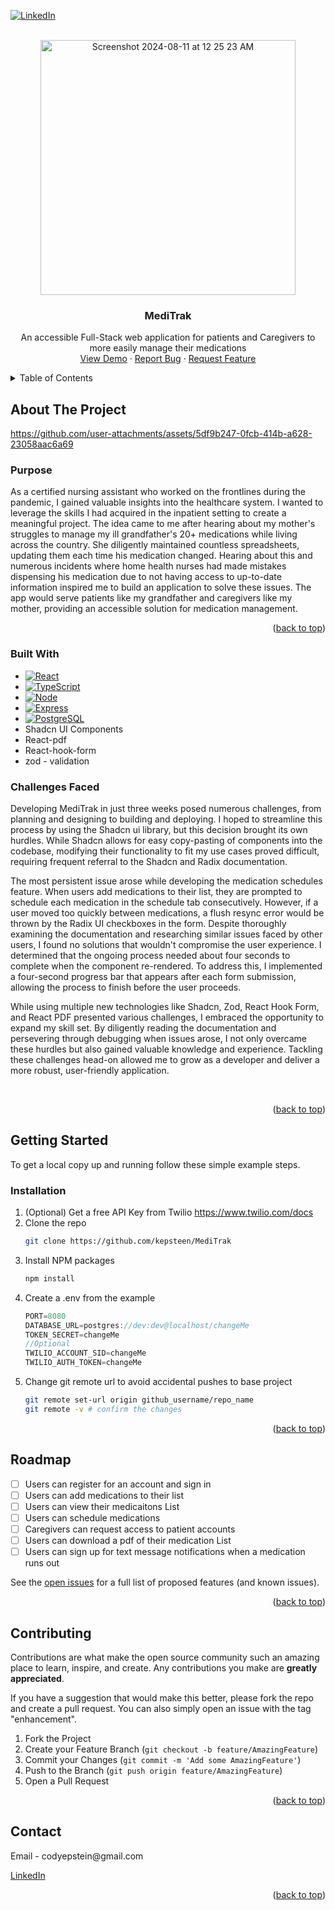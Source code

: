 <!-- Improved compatibility of back to top link: See: https://github.com/othneildrew/Best-README-Template/pull/73 -->
<a id="readme-top"></a>
<!--
*** Thanks for checking out the Best-README-Template. If you have a suggestion
*** that would make this better, please fork the repo and create a pull request
*** or simply open an issue with the tag "enhancement".
*** Don't forget to give the project a star!
*** Thanks again! Now go create something AMAZING! :D
-->



<!-- PROJECT SHIELDS -->
<!--
*** I'm using markdown "reference style" links for readability.
*** Reference links are enclosed in brackets [ ] instead of parentheses ( ).
*** See the bottom of this document for the declaration of the reference variables
*** for contributors-url, forks-url, etc. This is an optional, concise syntax you may use.
*** https://www.markdownguide.org/basic-syntax/#reference-style-links
-->
[![LinkedIn][linkedin-shield]][linkedin-url]



<!-- PROJECT LOGO -->
<br />
<div align="center">
  <a href="https://github.com/github_username/repo_name">
    <img width="408" alt="Screenshot 2024-08-11 at 12 25 23 AM" src="https://github.com/user-attachments/assets/1a1c1efd-3a06-4589-b5a9-7d372b1f85b0">
  </a>

<h3 align="center">MediTrak</h3>

  <p align="center">
    An accessible Full-Stack web application for patients and Caregivers to more easily manage their medications
    <br />
    <a href="http://ec2-54-193-74-245.us-west-1.compute.amazonaws.com">View Demo</a>
    ·
    <a href="https://github.com/kepsteen/MediTrak/issues/new?labels=bug&template=bug-report---.md">Report Bug</a>
    ·
    <a href="https://github.com/kepsteen/MediTrak/issues/new?labels=enhancement&template=feature-request---.md">Request Feature</a>
  </p>
</div>



<!-- TABLE OF CONTENTS -->
<details>
  <summary>Table of Contents</summary>
  <ol>
    <li>
      <a href="#about-the-project">About The Project</a>
      <ul>
        <li><a href="#purpose">Purpose</a></li>
        <li><a href="#built-with">Built With</a></li>
        <li><a href="#challenges">Challenges Faced</a></li>
      </ul>
    </li>
    <li>
      <a href="#getting-started">Getting Started</a>
      <ul>
        <li><a href="#installation">Installation</a></li>
      </ul>
    </li>
    <li><a href="#roadmap">Roadmap</a></li>
    <li><a href="#contributing">Contributing</a></li>
    <li><a href="#contact">Contact</a></li>
  </ol>
</details>



<!-- ABOUT THE PROJECT -->
## About The Project


https://github.com/user-attachments/assets/5df9b247-0fcb-414b-a628-23058aac6a69

### Purpose

<p>As a certified nursing assistant who worked on the frontlines during the pandemic, I gained valuable insights into the healthcare system. I wanted to leverage the skills I had acquired in the inpatient setting to create a meaningful project. The idea came to me after hearing about my mother's struggles to manage my ill grandfather's 20+ medications while living across the country. She diligently maintained countless spreadsheets, updating them each time his medication changed. Hearing about this and numerous incidents where home health nurses had made mistakes dispensing his medication due to not having access to up-to-date information inspired me to build an application to solve these issues. The app would serve patients like my grandfather and caregivers like my mother, providing an accessible solution for medication management.</p>



<p align="right">(<a href="#readme-top">back to top</a>)</p>



### Built With

* [![React][React.js]][React-url]
* [![TypeScript][TypeScript.com]][TypeScript-url]
* [![Node][NodeJS.com]][NodeJS-url]
* [![Express][Express.js.com]][Express.js-url]
* [![PostgreSQL][Postgres.com]][Postgres-url]
* Shadcn UI Components
* React-pdf
* React-hook-form
* zod - validation

### Challenges Faced
<p>Developing MediTrak in just three weeks posed numerous challenges, from planning and designing to building and deploying. I hoped to streamline this process by using the Shadcn ui library, but this decision brought its own hurdles. While Shadcn allows for easy copy-pasting of components into the codebase, modifying their functionality to fit my use cases proved difficult, requiring frequent referral to the Shadcn and Radix documentation.</p>
<p>The most persistent issue arose while developing the medication schedules feature. When users add medications to their list, they are prompted to schedule each medication in the schedule tab consecutively. However, if a user moved too quickly between medications, a flush resync error would be thrown by the Radix UI checkboxes in the form. Despite thoroughly examining the documentation and researching similar issues faced by other users, I found no solutions that wouldn't compromise the user experience. I determined that the ongoing process needed about four seconds to complete when the component re-rendered. To address this, I implemented a four-second progress bar that appears after each form submission, allowing the process to finish before the user proceeds.
</p>
<p>While using multiple new technologies like Shadcn, Zod, React Hook Form, and React PDF presented various challenges, I embraced the opportunity to expand my skill set. By diligently reading the documentation and persevering through debugging when issues arose, I not only overcame these hurdles but also gained valuable knowledge and experience. Tackling these challenges head-on allowed me to grow as a developer and deliver a more robust, user-friendly application.</p>
</br>
<p align="right">(<a href="#readme-top">back to top</a>)</p>



<!-- GETTING STARTED -->
## Getting Started

To get a local copy up and running follow these simple example steps.


### Installation
1. (Optional) Get a free API Key from Twilio https://www.twilio.com/docs 
2. Clone the repo
   ```sh
   git clone https://github.com/kepsteen/MediTrak
   ```
3. Install NPM packages
   ```sh
   npm install
   ```
4. Create a .env from the example
   ```js
   PORT=8080
   DATABASE_URL=postgres://dev:dev@localhost/changeMe
   TOKEN_SECRET=changeMe
   //Optional
   TWILIO_ACCOUNT_SID=changeMe
   TWILIO_AUTH_TOKEN=changeMe
   ```
5. Change git remote url to avoid accidental pushes to base project
   ```sh
   git remote set-url origin github_username/repo_name
   git remote -v # confirm the changes
   ```

<p align="right">(<a href="#readme-top">back to top</a>)</p>




<!-- ROADMAP -->
## Roadmap

- [ ] Users can register for an account and sign in
- [ ] Users can add medications to their list
- [ ] Users can view their medicaitons List
- [ ] Users can schedule medications
- [ ] Caregivers can request access to patient accounts
- [ ] Users can download a pdf of their medication List
- [ ] Users can sign up for text message notifications when a medication runs out

See the [open issues](https://github.com/github_username/repo_name/issues) for a full list of proposed features (and known issues).

<p align="right">(<a href="#readme-top">back to top</a>)</p>



<!-- CONTRIBUTING -->
## Contributing

Contributions are what make the open source community such an amazing place to learn, inspire, and create. Any contributions you make are **greatly appreciated**.

If you have a suggestion that would make this better, please fork the repo and create a pull request. You can also simply open an issue with the tag "enhancement".

1. Fork the Project
2. Create your Feature Branch (`git checkout -b feature/AmazingFeature`)
3. Commit your Changes (`git commit -m 'Add some AmazingFeature'`)
4. Push to the Branch (`git push origin feature/AmazingFeature`)
5. Open a Pull Request

<p align="right">(<a href="#readme-top">back to top</a>)</p>


<!-- CONTACT -->
## Contact

<p> Email - codyepstein@gmail.com</p>
<a href="https://www.linkedin.com/in/cody-epstein">LinkedIn</a>


<p align="right">(<a href="#readme-top">back to top</a>)</p>


<!-- MARKDOWN LINKS & IMAGES -->
<!-- https://www.markdownguide.org/basic-syntax/#reference-style-links -->
[contributors-shield]: https://img.shields.io/github/contributors/github_username/repo_name.svg?style=for-the-badge
[contributors-url]: https://github.com/github_username/repo_name/graphs/contributors
[forks-shield]: https://img.shields.io/github/forks/github_username/repo_name.svg?style=for-the-badge
[forks-url]: https://github.com/github_username/repo_name/network/members
[stars-shield]: https://img.shields.io/github/stars/github_username/repo_name.svg?style=for-the-badge
[stars-url]: https://github.com/github_username/repo_name/stargazers
[issues-shield]: https://img.shields.io/github/issues/github_username/repo_name.svg?style=for-the-badge
[issues-url]: https://github.com/github_username/repo_name/issues
[license-shield]: https://img.shields.io/github/license/github_username/repo_name.svg?style=for-the-badge
[license-url]: https://github.com/github_username/repo_name/blob/master/LICENSE.txt
[linkedin-shield]: https://img.shields.io/badge/-LinkedIn-black.svg?style=for-the-badge&logo=linkedin&colorB=555
[linkedin-url]: https://linkedin.com/in/cody-epstein
[product-screenshot]: images/screenshot.png
[Next.js]: https://img.shields.io/badge/next.js-000000?style=for-the-badge&logo=nextdotjs&logoColor=white
[Next-url]: https://nextjs.org/
[React.js]: https://img.shields.io/badge/React-20232A?style=for-the-badge&logo=react&logoColor=61DAFB
[React-url]: https://reactjs.org/
[Vue.js]: https://img.shields.io/badge/Vue.js-35495E?style=for-the-badge&logo=vuedotjs&logoColor=4FC08D
[Vue-url]: https://vuejs.org/
[Angular.io]: https://img.shields.io/badge/Angular-DD0031?style=for-the-badge&logo=angular&logoColor=white
[Angular-url]: https://angular.io/
[Svelte.dev]: https://img.shields.io/badge/Svelte-4A4A55?style=for-the-badge&logo=svelte&logoColor=FF3E00
[Svelte-url]: https://svelte.dev/
[Laravel.com]: https://img.shields.io/badge/Laravel-FF2D20?style=for-the-badge&logo=laravel&logoColor=white
[Laravel-url]: https://laravel.com
[Bootstrap.com]: https://img.shields.io/badge/Bootstrap-563D7C?style=for-the-badge&logo=bootstrap&logoColor=white
[Bootstrap-url]: https://getbootstrap.com
[JQuery.com]: https://img.shields.io/badge/jQuery-0769AD?style=for-the-badge&logo=jquery&logoColor=white
[JQuery-url]: https://jquery.com 
[Postgres.com]: https://img.shields.io/badge/postgres-%23316192.svg?style=for-the-badge&logo=postgresql&logoColor=white
[Postgres-url]: https://www.postgresql.org/
[NodeJS.com]: https://img.shields.io/badge/node.js-6DA55F?style=for-the-badge&logo=node.js&logoColor=white
[NodeJS-url]: https://nodejs.org/en
[Express.js.com]: https://img.shields.io/badge/express.js-%23404d59.svg?style=for-the-badge&logo=express&logoColor=%2361DAFB
[Express.js-url]: https://expressjs.com/
[TypeScript.com]: https://img.shields.io/badge/typescript-%23007ACC.svg?style=for-the-badge&logo=typescript&logoColor=white
[TypeScript-url]: https://www.typescriptlang.org/
